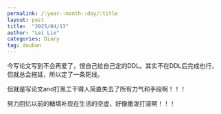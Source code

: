 ```yaml
---
permalink: /:year-:month-:day/:title
layout: post
title:  "2025/04/13"
author: "Lei Lie"
categories: Diary
tag: douban
---
```


今写论文写到不会再爱了，恨自己给自己定的DDL。其实不在DDL后完成也行，但就总会拖延，所以定了一条死线。

但就是写论文and打黑工干得人简直失去了所有力气和手段啊！！！

努力回忆以前的糖填补现在生活的空虚，好像撒泼打滚啊！！！